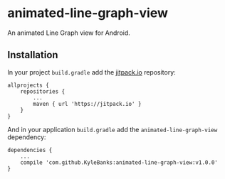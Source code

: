 # animated-line-graph-view

An animated Line Graph view for Android.

## Installation

In your project `build.gradle` add the [jitpack.io](https://jitpack.io/) repository:

```
allprojects {
    repositories {
        ...
        maven { url 'https://jitpack.io' }
    }
}
```
And in your application `build.gradle` add the `animated-line-graph-view` dependency:

```
dependencies {
    ...
    compile 'com.github.KyleBanks:animated-line-graph-view:v1.0.0'
}
```
